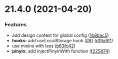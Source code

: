 # 21.4.0 (2021-04-20)


### Features

* add design context for global config ([1b9bac5](https://github.com/growingio/gio-design-utils/commit/1b9bac5ec4db1584652c2bcf8f19e85f6f8e9dcc))
* **hooks:** add useLocalStorage hook ([#8](https://github.com/growingio/gio-design-utils/issues/8)) ([df9a9f1](https://github.com/growingio/gio-design-utils/commit/df9a9f108aa8fcc0dc13fa918c29ca9268c9b9f1))
* use mixins with less ([b63fc42](https://github.com/growingio/gio-design-utils/commit/b63fc42426bf282da19f2eff0617b0b820a79ff5))
* **pinyin:** add injectPinyinWith function ([f225874](https://github.com/growingio/gio-design-utils/commit/f225874598c4b88a36e9c837fad552d3bff16599))



